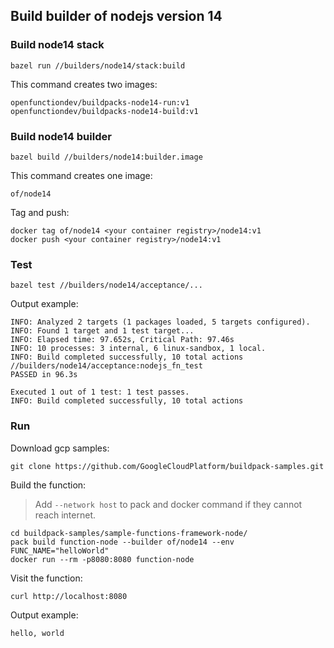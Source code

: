 ## Build builder of nodejs version 14

### Build node14 stack

```shell
bazel run //builders/node14/stack:build
```

This command creates two images:

```shell
openfunctiondev/buildpacks-node14-run:v1
openfunctiondev/buildpacks-node14-build:v1
```

### Build node14 builder

```shell
bazel build //builders/node14:builder.image
```

This command creates one image:

```shell
of/node14
```

Tag and push:

```shell
docker tag of/node14 <your container registry>/node14:v1
docker push <your container registry>/node14:v1
```

### Test

```shell
bazel test //builders/node14/acceptance/...
```

Output example:

```shell
INFO: Analyzed 2 targets (1 packages loaded, 5 targets configured).
INFO: Found 1 target and 1 test target...
INFO: Elapsed time: 97.652s, Critical Path: 97.46s
INFO: 10 processes: 3 internal, 6 linux-sandbox, 1 local.
INFO: Build completed successfully, 10 total actions
//builders/node14/acceptance:nodejs_fn_test                              PASSED in 96.3s

Executed 1 out of 1 test: 1 test passes.
INFO: Build completed successfully, 10 total actions
```

### Run

Download gcp samples:

```shell
git clone https://github.com/GoogleCloudPlatform/buildpack-samples.git
```

Build the function:

> Add `--network host` to pack and docker command if they cannot reach internet.

```shell
cd buildpack-samples/sample-functions-framework-node/
pack build function-node --builder of/node14 --env FUNC_NAME="helloWorld"
docker run --rm -p8080:8080 function-node
```

Visit the function:

```shell
curl http://localhost:8080
```

Output example:

```shell
hello, world
```
